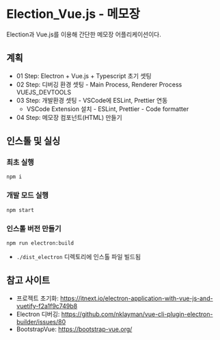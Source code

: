 # Election_Vue.js - 메모장
Election과 Vue.js를 이용해 간단한 메모장 어플리케이션이다.

## 계획
* 01 Step: Electron + Vue.js + Typescript 초기 셋팅
* 02 Step: 디버깅 환경 셋팅 - Main Process, Renderer Process VUEJS_DEVTOOLS
* 03 Step: 개발환경 셋팅 - VSCode에 ESLint, Prettier 연동
    - VSCode Extension 설치 - ESLint, Prettier - Code formatter
* 04 Step: 메모장 컴포넌트(HTML) 만들기

## 인스톨 및 실싱
### 최초 실행
```
npm i
```

### 개발 모드 실행
```
npm start
```

### 인스톨 버전 만들기
```
npm run electron:build
```
* `./dist_electron` 디렉토리에 인스톨 파일 빌드됨

## 참고 사이트
* 프로젝트 초기화: https://itnext.io/electron-application-with-vue-js-and-vuetify-f2a1f9c749b8
* Electron 디버깅: https://github.com/nklayman/vue-cli-plugin-electron-builder/issues/80
* BootstrapVue: https://bootstrap-vue.org/
